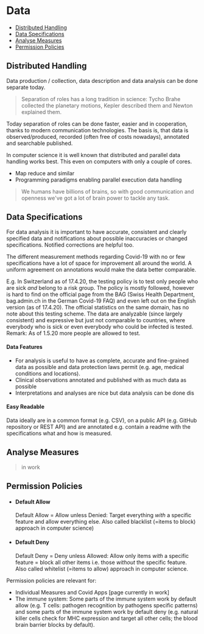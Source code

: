 
# Data 

* [Distributed Handling](#distributed-handling)
* [Data Specifications](#data-specifications)
* [Analyse Measures](#analyse-measures)
* [Permission Policies](#permission-policies)

## Distributed Handling
Data production / collection, data description and data analysis can be done separate today. 

> Separation of roles has a long tradition in science: Tycho Brahe collected the planetary motions, Kepler described them and Newton explained them.

Today separation of roles can be done faster, easier and in cooperation, thanks to modern communication technologies. The basis is, that data is observed/produced, recorded (often free of costs nowadays), annotated and searchable published.

In computer science it is well known that distributed and parallel data handling works best. This even on computers with only a couple of cores.
* Map reduce and similar
* Programming paradigms enabling parallel execution data handling

> We humans have billions of brains, so with good communication and openness we've got a lot of brain power to tackle any task.

<!--
* there are many skilled data scientists around the world. Many spending their time presenting us the most relevant ads. Relevant usually means highest click rate i.e. most distracting. Whether the distraction is good or bad depends on pre and post activity, e.g. to analyze Covid data for a change can be welcome. Remark: I consider adds as useful for product information and spread. -->

## Data Specifications
For data analysis it is important to have accurate, consistent and clearly specified data and notifications about possible inaccuracies or changed specifications. Notified corrections are helpful too.

The different measurement methods regarding Covid-19 with no or few specifications have a lot of space for improvement all around the world. A uniform agreement on annotations would make the data better comparable.

<!--todo:update -->
E.g. In Switzerland as of 17.4.20, the testing policy is to test only people who are sick _and_ belong to a risk group. The policy is mostly followed, however is hard to find on the official page from the BAG (Swiss Health Department, bag.admin.ch in the German Covid-19 FAQ) and even left out on the English version (as of 17.4.20). The official statistics on the same domain, has no note about this testing scheme. The data are analyzable (since largely consistent) and expressive but just not comparable to countries, where everybody who is sick or even everybody who could be infected is tested.
Remark: As of 1.5.20 more people are allowed to test.


#### Data Features
* For analysis is useful to have as complete, accurate and fine-grained data as possible and data protection laws permit (e.g. age, medical conditions and locations).
* Clinical observations annotated and published with as much data as possible
* Interpretations and analyses are nice but data analysis can be done dis

#### Easy Readable
Data ideally are in a common format (e.g. CSV), on a public API (e.g. GitHub repository or REST API) and are annotated e.g. contain a readme with the specifications what and how is measured. 


## Analyse Measures
> in work


## Permission Policies
* #### Default Allow
  Default Allow = Allow unless Denied: Target everything *with* a specific feature and allow everything else. Also called blacklist (=items to block) approach in computer science)
* #### Default Deny
  Default Deny = Deny unless Allowed: Allow only items *with* a specific feature = block all other items i.e. those *without* the specific feature. Also called whitelist (=items to allow) approach in computer science.


Permission policies are relevant for:
* Individual Measures and Covid Apps [page currently in work]
* The immune system: Some parts of the immune system work by default allow (e.g. T cells: pathogen recognition by pathogens specific patterns) and some parts of the immune system work by default deny (e.g. natural killer cells check for MHC expression and target all other cells; the blood brain barrier blocks by default).

